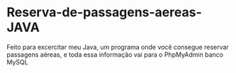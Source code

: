 # Reserva-de-passagens-aereas-JAVA
 Feito para excercitar meu Java, um programa onde você consegue reservar passagens aéreas, e toda essa informação vai para o PhpMyAdmin banco MySQL
